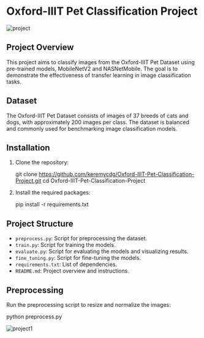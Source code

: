 # Oxford-IIIT Pet Classification Project

![project](https://github.com/user-attachments/assets/64487b6b-3054-42a1-824e-61c1b4e3ef11)

## Project Overview

This project aims to classify images from the Oxford-IIIT Pet Dataset using pre-trained models, MobileNetV2 and NASNetMobile. The goal is to demonstrate the effectiveness of transfer learning in image classification tasks.

## Dataset

The Oxford-IIIT Pet Dataset consists of images of 37 breeds of cats and dogs, with approximately 200 images per class. The dataset is balanced and commonly used for benchmarking image classification models.

## Installation

1. Clone the repository:

    git clone https://github.com/keremycdg/Oxford-IIIT-Pet-Classification-Project.git
    cd Oxford-IIIT-Pet-Classification-Project


2. Install the required packages:

    pip install -r requirements.txt


## Project Structure

- `preprocess.py`: Script for preprocessing the dataset.
- `train.py`: Script for training the models.
- `evaluate.py`: Script for evaluating the models and visualizing results.
- `fine_tuning.py`: Script for fine-tuning the models.
- `requirements.txt`: List of dependencies.
- `README.md`: Project overview and instructions.

## Preprocessing

Run the preprocessing script to resize and normalize the images:

python preprocess.py

![project1](https://github.com/user-attachments/assets/c5a1fa46-8b21-4d2c-85cd-c13110f0c825)
